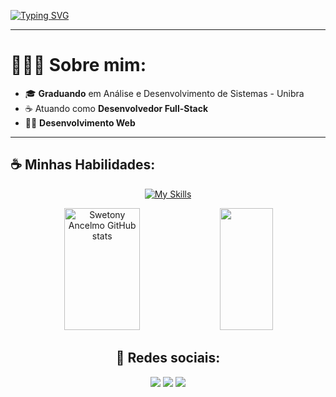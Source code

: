 [![Typing SVG](https://readme-typing-svg.demolab.com?font=Fira+Code&duration=4000&pause=500&width=435&lines=Olá!+%F0%9F%91%8B;Pode+me+chamar+de+Tony!+%F0%9F%98%81;Sou+Desenvolvedor+Full-Stack;Especialista+em+Java+e+React)](https://git.io/typing-svg)

---
<h1>👩🏽‍💻 Sobre mim: </h1>

- 🎓 <strong>Graduando</strong> em Análise e Desenvolvimento de Sistemas - Unibra
- ☕ Atuando como <strong>Desenvolvedor Full-Stack</strong>
- 👩‍💻 <strong>Desenvolvimento Web</strong>

---
<h2>☕ Minhas Habilidades: </h2>

<div align="center">
  
  [![My Skills](https://skillicons.dev/icons?i=java,js,react,tailwind,html,css,git)](https://skillicons.dev)
  
</div>

<!-- GitHub Stats -->
<div align="center">  
  <img width="49%" height="195px" src="https://github-readme-stats.vercel.app/api?username=swetonyancelmo&show_icons=true&count_private=true&hide_border=true&title_color=B253FF&icon_color=B253FF&text_color=c9d1d9&bg_color=0d1117" alt="Swetony Ancelmo GitHub stats" />
  <img width="41%" height="195px" src="https://github-readme-stats.vercel.app/api/top-langs/?username=swetonyancelmo&layout=compact&hide_border=true&title_color=B253FF&text_color=c9d1d9&bg_color=0d1117" />
</div>


 <div align="center"><h2>📱 Redes sociais: </h2>
  <a href="https://www.linkedin.com/in/swetony-ancelmo/" target="_blank"><img src="https://img.shields.io/badge/-LinkedIn-%230077B5?style=for-the-badge&logo=devbox&logoColor=white" target="_blank"></a>
  <a href = "https://www.instagram.com/swetony_/"><img src="https://img.shields.io/badge/-Instagram-%23123?style=for-the-badge&logo=instagram&logoColor=white" target="_blank"></a>
  <a href = "mailto:swetonyancelmo@gmail.com"><img src="https://img.shields.io/badge/-Gmail-%23333?style=for-the-badge&logo=gmail&logoColor=red" target="_blank"></a>
</div>
